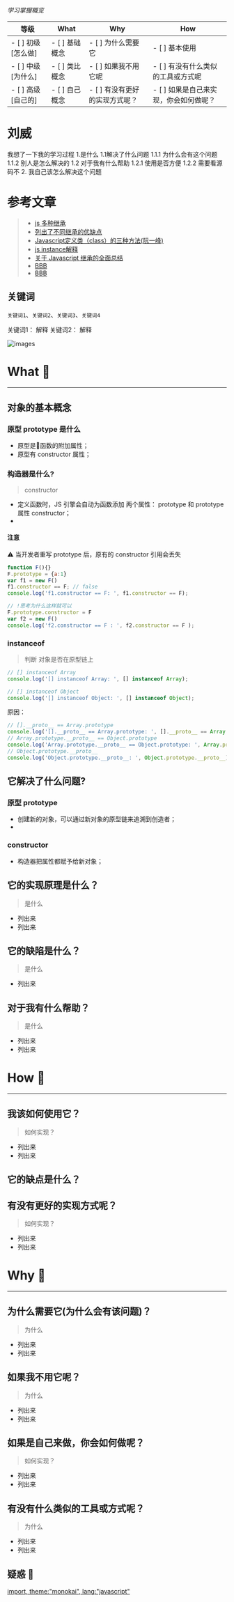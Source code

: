 *学习掌握概览*

等级 | What        | Why                   | How
---|---     | ---                   | ---
- [ ] 初级 [怎么做] | - [ ] 基础概念 | - [ ] 为什么需要它             | - [ ] 基本使用
- [ ] 中级 [为什么] | - [ ] 类比概念 | - [ ] 如果我不用它呢           | - [ ] 有没有什么类似的工具或方式呢
- [ ] 高级 [自己的] | - [ ] 自己概念 | - [ ] 有没有更好的实现方式呢？ | - [ ] 如果是自己来实现，你会如何做呢？

# 刘威
我想了一下我的学习过程
1.是什么
  1.1解决了什么问题
      1.1.1 为什么会有这个问题
      1.1.2 别人是怎么解决的
  1.2 对于我有什么帮助
       1.2.1 使用是否方便
       1.2.2 需要看源码不
2. 我自己该怎么解决这个问题

# 参考文章
> * [js 多种继承](https://juejin.im/post/58f94c9bb123db411953691b#heading-1)
> * [列出了不同继承的优缺点](http://www.cnblogs.com/humin/p/4556820.html)
> * [Javascript定义类（class）的三种方法(阮一峰)](http://www.ruanyifeng.com/blog/2012/07/three_ways_to_define_a_javascript_class.html)
> * [js instance解释 ](https://developer.mozilla.org/zh-CN/docs/Web/JavaScript/Reference/Operators/instanceof)
> * [关于 Javascript 继承的全面总结](https://juejin.im/entry/583fd762ac502e006cbb9b31)
> * [BBB](www)
> * [BBB](www)

## 关键词
`关键词1`、`关键词2`、`关键词3`、`关键词4`

关键词1： 解释
关键词2： 解释

![images](../images/js/js-原型.png)

# What 🐎

---
## 对象的基本概念

### 原型 prototype 是什么
* 原型是函数的附加属性；
* 原型有 constructor 属性；




### 构造器是什么?
> constructor   
* 定义函数时，JS 引擎会自动为函数添加 两个属性： prototype 和  prototype 属性 constructor；
* 



#### 注意
⚠️ 当开发者重写 prototype 后，原有的 constructor 引用会丢失

```js
function F(){}
F.prototype = {a:1}
var f1 = new F()
f1.constructor == F; // false
console.log('f1.constructor == F: ', f1.constructor == F);

// !思考为什么这样就可以
F.prototype.constructor = F
var f2 = new F()
console.log('f2.constructor == F : ', f2.constructor == F );
```


### instanceof 
> 判断 对象是否在原型链上  

```js
// [] instanceof Array
console.log('[] instanceof Array: ', [] instanceof Array);

// [] instanceof Object
console.log('[] instanceof Object: ', [] instanceof Object);
```

原因： 
```js
// [].__proto__ == Array.prototype
console.log('[].__proto__ == Array.prototype: ', [].__proto__ == Array.prototype);
// Array.prototype.__proto__ == Object.prototype
console.log('Array.prototype.__proto__ == Object.prototype: ', Array.prototype.__proto__ == Object.prototype);
// Object.prototype.__proto__
console.log('Object.prototype.__proto__: ', Object.prototype.__proto__);
```



## 它解决了什么问题?
### 原型 prototype
* 创建新的对象，可以通过新对象的原型链来追溯到创造者；
* 

### constructor 
* 构造器把属性都赋予给新对象；


## 它的实现原理是什么？

> 是什么

* 列出来
* 列出来


## 它的缺陷是什么？

> 是什么
* 列出来



## 对于我有什么帮助？
> 是什么

* 列出来
* 列出来




# How 🔨

---
## 我该如何使用它？
> 如何实现？

* 列出来
* 列出来


## 它的缺点是什么？


## 有没有更好的实现方式呢？
> 如何实现？

* 列出来
* 列出来




# Why  🤔
---
## 为什么需要它(为什么会有该问题)？ 
> 为什么

* 列出来
* 列出来





## 如果我不用它呢？
> 为什么

* 列出来
* 列出来



## 如果是自己来做，你会如何做呢？
> 如何实现？

* 列出来
* 列出来



## 有没有什么类似的工具或方式呢？
> 为什么

* 列出来
* 列出来


## 疑惑 🤔





[
    import, 
    theme:"monokai",
    lang:"javascript"
](script/inherit/inherit.js)

